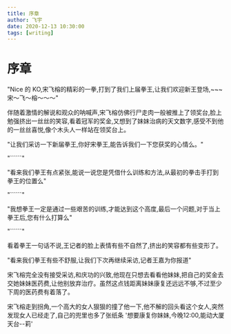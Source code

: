 ```yaml
---
title: 序章
author: 飞宇
date: 2020-12-13 10:30:00
tags: [writing]
---
```


# 序章
  "Nice 的 KO,宋飞榕的精彩的一拳,打到了我们上届拳王,让我们欢迎新王登场,~~~宋～飞～榕～～～"

  伴随着激情的解说和观众的呐喊声,宋飞榕仿佛行尸走肉一般被推上了领奖台,脸上勉强挤出一丝丝的笑容,看着冠军的奖金,又想到了妹妹治病的天文数字,感受不到他的一丝丝喜悦,像个木头人一样站在领奖台上。

  "让我们采访一下新届拳王,你好宋拳王,能告诉我们一下您获奖的心情么。"
  
  "``````"

  "看来我们拳王有点紧张,能说一说您是凭借什么训练和方法,从最初的拳击手打到拳王的位置么"

  "``````"

  "我想拳王一定是通过一些艰苦的训练,才能达到这个高度,最后一个问题,对于当上拳王后,您有什么打算么"

  "``````"
  
  看着拳王一句话不说,王记者的脸上表情有些不自然了,挤出的笑容都有些变形了。

  "看来我们拳王有些不舒服,让我们下次再继续采访,记者王嘉为你报道"

  宋飞榕完全没有接受采访,和庆功的兴致,他现在只想去看看他妹妹,把自己的奖金去交她妹妹医药费,让他别放弃治疗。虽然这点钱距离妹妹康复还远远不够,不过至少下周的医药费有着落了。

  宋飞榕走到拐角,一个高大的女人狠狠的撞了他一下,他不解的回头看这个女人,突然发现女人已经走了,自己的兜里也多了张纸条 '想要康复你妹妹,今晚12:00,能动大厦天台--莉'

  
